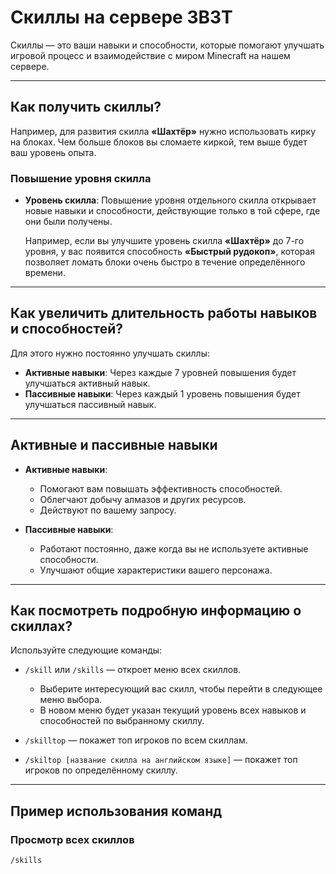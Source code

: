 # Скиллы на сервере 3B3T

Скиллы — это ваши навыки и способности, которые помогают улучшать игровой процесс и взаимодействие с миром Minecraft на нашем сервере.

---

## Как получить скиллы?

Например, для развития скилла **«Шахтёр»** нужно использовать кирку на блоках. Чем больше блоков вы сломаете киркой, тем выше будет ваш уровень опыта.

### Повышение уровня скилла

- **Уровень скилла**: Повышение уровня отдельного скилла открывает новые навыки и способности, действующие только в той сфере, где они были получены.
  
  Например, если вы улучшите уровень скилла **«Шахтёр»** до 7-го уровня, у вас появится способность **«Быстрый рудокоп»**, которая позволяет ломать блоки очень быстро в течение определённого времени.

---

## Как увеличить длительность работы навыков и способностей?

Для этого нужно постоянно улучшать скиллы:

- **Активные навыки**: Через каждые 7 уровней повышения будет улучшаться активный навык.
- **Пассивные навыки**: Через каждый 1 уровень повышения будет улучшаться пассивный навык.

---

## Активные и пассивные навыки

- **Активные навыки**:
  - Помогают вам повышать эффективность способностей.
  - Облегчают добычу алмазов и других ресурсов.
  - Действуют по вашему запросу.

- **Пассивные навыки**:
  - Работают постоянно, даже когда вы не используете активные способности.
  - Улучшают общие характеристики вашего персонажа.

---

## Как посмотреть подробную информацию о скиллах?

Используйте следующие команды:

- `/skill` или `/skills` — откроет меню всех скиллов.
  - Выберите интересующий вас скилл, чтобы перейти в следующее меню выбора.
  - В новом меню будет указан текущий уровень всех навыков и способностей по выбранному скиллу.

- `/skilltop` — покажет топ игроков по всем скиллам.
- `/skiltop [название скилла на английском языке]` — покажет топ игроков по определённому скиллу.

---

## Пример использования команд

### Просмотр всех скиллов

```plaintext
/skills

